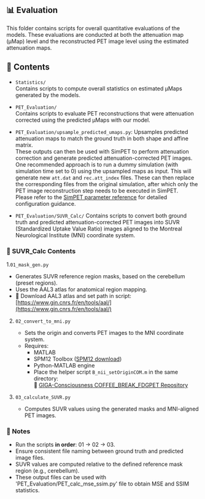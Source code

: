 ## 📊 Evaluation

This folder contains scripts for overall quantitative evaluations of the models.
These evaluations are conducted at both the attenuation map (μMap) level and the reconstructed PET image level using the estimated attenuation maps.

## 📂 Contents

- `Statistics/`  
  Contains scripts to compute overall statistics on estimated μMaps generated by the models.  

- `PET_Evaluation/`  
  Contains scripts to evaluate PET reconstructions that were attenuation corrected using the predicted μMaps with our model.

- `PET_Evaluation/upsample_predicted_umaps.py`: Upsamples predicted attenuation maps to match the ground truth in both shape and affine matrix.  
  These outputs can then be used with SimPET to perform attenuation correction and generate predicted attenuation-corrected PET images.  
  One recommended approach is to run a dummy simulation (with simulation time set to 0) using the upsampled maps as input. This will generate new `att.dat` and `rec.att_index` files. These can then replace the corresponding files from the original simulation, after which only the PET image reconstruction step needs to be executed in SimPET.  
  Please refer to the [SimPET parameter reference](https://github.com/txusser/simpet) for detailed configuration guidance.


- `PET_Evaluation/SUVR_Calc/`
  Contains scripts to convert both ground truth and predicted attenuation-corrected PET images into SUVR (Standardized Uptake Value Ratio) images aligned to the Montreal Neurological Institute (MNI) coordinate system.

### 📂 SUVR_Calc Contents

1.`01_mask_gen.py`  
   - Generates SUVR reference region masks, based on the cerebellum (preset regions).
   - Uses the AAL3 atlas for anatomical region mapping.  
   - 🔗 Download AAL3 atlas and set path in script: [https://www.gin.cnrs.fr/en/tools/aal/](https://www.gin.cnrs.fr/en/tools/aal/)

2. `02_convert_to_mni.py` 
   - Sets the origin and converts PET images to the MNI coordinate system.
   - Requires:
     - MATLAB
     - SPM12 Toolbox ([SPM12 download](https://www.fil.ion.ucl.ac.uk/spm/software/spm12/))
     - Python-MATLAB engine
     - Place the helper script `B_nii_setOriginCOM.m` in the same directory:  
       🔗 [GIGA-Consciousness COFFEE_BREAK_FDGPET Repository](https://github.com/GIGA-Consciousness/COFFEE_BREAK_FDGPET/blob/main/private/B_nii_setOriginCOM.m)

3. `03_calculate_SUVR.py` 
   - Computes SUVR values using the generated masks and MNI-aligned PET images.
  
### 📌 Notes

- Run the scripts **in order**: 01 → 02 → 03.
- Ensure consistent file naming between ground truth and predicted image files.
- SUVR values are computed relative to the defined reference mask region (e.g., cerebellum).
- These output files can be used with 'PET_Evaluation/PET_calc_mse_ssim.py' file to obtain MSE and SSIM statistics. 

